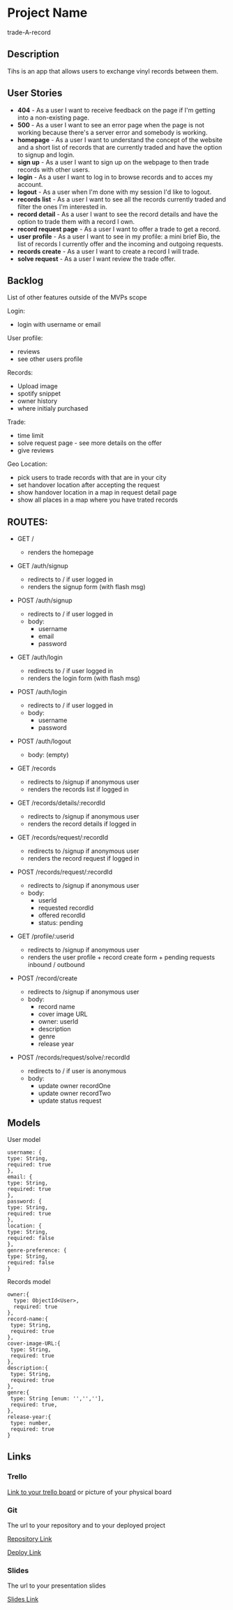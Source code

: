 # Project Name
trade-A-record
## Description

Tihs is an app that allows users to exchange vinyl records between them.
 
## User Stories

- **404** - As a user I want to receive feedback on the page if I'm getting into a non-existing page.
- **500** - As a user I want to see an error page when the page is not working because there's a server error and somebody is working.
- **homepage** - As a user I want to  understand the concept of the website and a short list of records that are currently traded and have the option to signup and login.
- **sign up** - As a user I want to sign up on the webpage to then trade records with other users.
- **login** - As a user I want to log in to browse records and to acces my account.
- **logout** - As a user when I'm done with my session I'd like to logout.
- **records list** - As a user I want to see all the records currently traded and filter the ones I'm interested in.
- **record detail** - As a user I want to see the record details and have the option to trade them with a record I own.
- **record request page** - As a user I want to offer a trade to get a record.
- **user profile** - As a user I want to see in my profile: a mini brief Bio, the list of records I currently offer and the incoming and outgoing requests. 
- **records create** - As a user I want to create a record I will trade.
- **solve request** - As a user I want review the trade offer.

## Backlog

List of other features outside of the MVPs scope

Login:
- login with username or email

User profile:
- reviews
- see other users profile

Records:
- Upload image
- spotify snippet
- owner history
- where initialy purchased

Trade:
- time limit
- solve request page - see more details on the offer
- give reviews


Geo Location:
- pick users to trade records with that are in your city
- set handover location after accepting the request
- show handover location in a map in request detail page
- show all places in a map where you have trated records



## ROUTES:

- GET / 
  - renders the homepage
  
- GET /auth/signup
  - redirects to / if user logged in
  - renders the signup form (with flash msg)
- POST /auth/signup
  - redirects to / if user logged in
  - body:
    - username
    - email
    - password
- GET /auth/login
  - redirects to / if user logged in
  - renders the login form (with flash msg)
- POST /auth/login
  - redirects to / if user logged in
  - body:
    - username
    - password
- POST /auth/logout
  - body: (empty)

- GET /records
  - redirects to /signup if anonymous user
  - renders the records list if logged in

- GET /records/details/:recordId
  - redirects to /signup if anonymous user
  - renders the record details if logged in

- GET /records/request/:recordId
  - redirects to /signup if anonymous user
  - renders the record request if logged in
- POST /records/request/:recordId
  - redirects to /signup if anonymous user
  - body:
      - userId
      - requested recordId
      - offered recordId
      - status: pending

- GET /profile/:userid
  - redirects to /signup if anonymous user
  - renders the user profile + record create form + pending requests inbound / outbound
  
- POST /record/create 
  - redirects to /signup if anonymous user
  - body: 
    - record name
    - cover image URL 
    - owner: userId
    - description
    - genre
    - release year
    
- POST /records/request/solve/:recordId
  - redirects to / if user is anonymous
  - body: 
    - update owner recordOne
    - update owner recordTwo
    - update status request    


## Models

User model
 
```
username: {
type: String, 
required: true
},
email: {
type: String, 
required: true
},
password: {
type: String, 
required: true
},
location: {
type: String, 
required: false
},
genre-preference: {
type: String, 
required: false
}

```

Records model

```
owner:{
  type: ObjectId<User>,
  required: true
},
record-name:{
 type: String,
 required: true
},
cover-image-URL:{
 type: String,
 required: true
},
description:{
 type: String,
 required: true
},
genre:{
 type: String [enum: '','',''],
 required: true,
},
release-year:{
 type: number,
 required: true
}

``` 

## Links

### Trello

[Link to your trello board](https://trello.com) or picture of your physical board

### Git

The url to your repository and to your deployed project

[Repository Link](http://github.com)

[Deploy Link](http://heroku.com)

### Slides

The url to your presentation slides

[Slides Link](http://slides.com)

